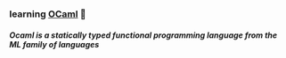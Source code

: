 ### learning [OCaml](http://dev.realworldocaml.org/index.html) 🐪

##### Ocaml is a statically typed functional programming language from the ML family of languages

